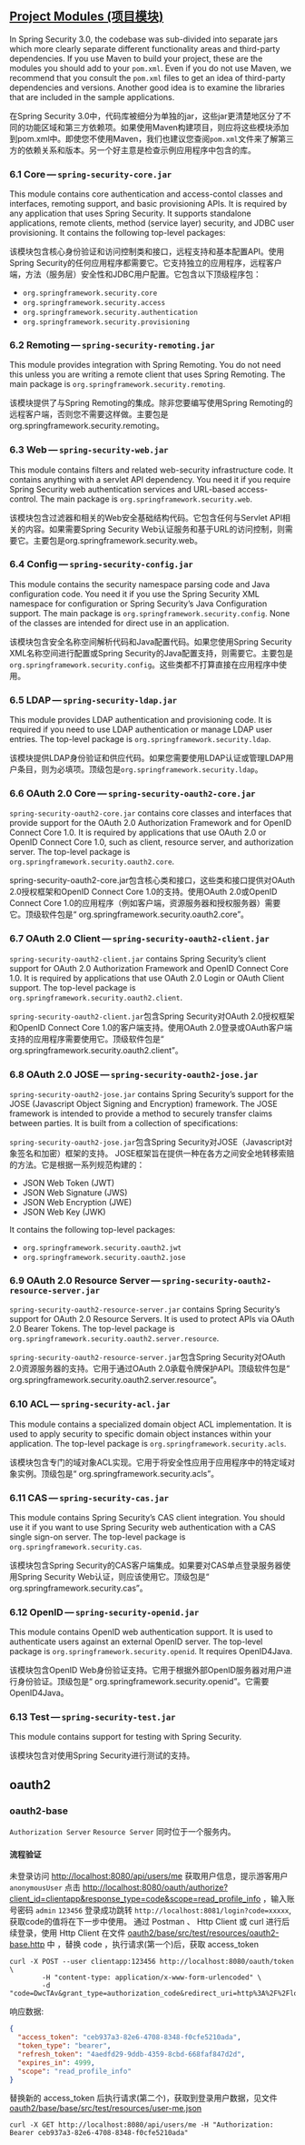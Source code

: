 #


## [Project Modules (项目模块)](https://docs.spring.io/spring-security/site/docs/5.2.1.RELEASE/reference/htmlsingle/#modules)

In Spring Security 3.0, the codebase was sub-divided into separate jars which more clearly separate different functionality areas and third-party dependencies. If you use Maven to build your project, these are the modules you should add to your `pom.xml`. Even if you do not use Maven, we recommend that you consult the `pom.xml` files to get an idea of third-party dependencies and versions. Another good idea is to examine the libraries that are included in the sample applications.

在Spring Security 3.0中，代码库被细分为单独的jar，这些jar更清楚地区分了不同的功能区域和第三方依赖项。如果使用Maven构建项目，则应将这些模块添加到pom.xml中。即使您不使用Maven，我们也建议您查阅`pom.xml`文件来了解第三方的依赖关系和版本。另一个好主意是检查示例应用程序中包含的库。

### 6.1 Core — `spring-security-core.jar`

This module contains core authentication and access-contol classes and interfaces, remoting support, and basic provisioning APIs. It is required by any application that uses Spring Security. It supports standalone applications, remote clients, method (service layer) security, and JDBC user provisioning. It contains the following top-level packages:

该模块包含核心身份验证和访问控制类和接口，远程支持和基本配置API。使用Spring Security的任何应用程序都需要它。它支持独立的应用程序，远程客户端，方法（服务层）安全性和JDBC用户配置。它包含以下顶级程序包：

- `org.springframework.security.core`
- `org.springframework.security.access`
- `org.springframework.security.authentication`
- `org.springframework.security.provisioning`

### 6.2 Remoting — `spring-security-remoting.jar`

This module provides integration with Spring Remoting. You do not need this unless you are writing a remote client that uses Spring Remoting. The main package is `org.springframework.security.remoting`.

该模块提供了与Spring Remoting的集成。除非您要编写使用Spring Remoting的远程客户端，否则您不需要这样做。主要包是org.springframework.security.remoting。

### 6.3 Web — `spring-security-web.jar`

This module contains filters and related web-security infrastructure code. It contains anything with a servlet API dependency. You need it if you require Spring Security web authentication services and URL-based access-control. The main package is `org.springframework.security.web`.

该模块包含过滤器和相关的Web安全基础结构代码。它包含任何与Servlet API相关的内容。如果需要Spring Security Web认证服务和基于URL的访问控制，则需要它。主要包是org.springframework.security.web。

### 6.4 Config — `spring-security-config.jar`

This module contains the security namespace parsing code and Java configuration code. You need it if you use the Spring Security XML namespace for configuration or Spring Security’s Java Configuration support. The main package is `org.springframework.security.config`. None of the classes are intended for direct use in an application.

该模块包含安全名称空间解析代码和Java配置代码。如果您使用Spring Security XML名称空间进行配置或Spring Security的Java配置支持，则需要它。主要包是 `org.springframework.security.config`。这些类都不打算直接在应用程序中使用。

### 6.5 LDAP — `spring-security-ldap.jar`

This module provides LDAP authentication and provisioning code. It is required if you need to use LDAP authentication or manage LDAP user entries. The top-level package is `org.springframework.security.ldap`.

该模块提供LDAP身份验证和供应代码。如果您需要使用LDAP认证或管理LDAP用户条目，则为必填项。顶级包是`org.springframework.security.ldap`。

### 6.6 OAuth 2.0 Core — `spring-security-oauth2-core.jar`

`spring-security-oauth2-core.jar` contains core classes and interfaces that provide support for the OAuth 2.0 Authorization Framework and for OpenID Connect Core 1.0. It is required by applications that use OAuth 2.0 or OpenID Connect Core 1.0, such as client, resource server, and authorization server. The top-level package is `org.springframework.security.oauth2.core`.

spring-security-oauth2-core.jar包含核心类和接口，这些类和接口提供对OAuth 2.0授权框架和OpenID Connect Core 1.0的支持。使用OAuth 2.0或OpenID Connect Core 1.0的应用程序（例如客户端，资源服务器和授权服务器）需要它。顶级软件包是“ org.springframework.security.oauth2.core”。

### 6.7 OAuth 2.0 Client — `spring-security-oauth2-client.jar`

`spring-security-oauth2-client.jar` contains Spring Security’s client support for OAuth 2.0 Authorization Framework and OpenID Connect Core 1.0. It is required by applications that use OAuth 2.0 Login or OAuth Client support. The top-level package is `org.springframework.security.oauth2.client`.

`spring-security-oauth2-client.jar`包含Spring Security对OAuth 2.0授权框架和OpenID Connect Core 1.0的客户端支持。使用OAuth 2.0登录或OAuth客户端支持的应用程序需要使用它。顶级软件包是“ org.springframework.security.oauth2.client”。

### 6.8 OAuth 2.0 JOSE — `spring-security-oauth2-jose.jar`

`spring-security-oauth2-jose.jar` contains Spring Security’s support for the JOSE (Javascript Object Signing and Encryption) framework. The JOSE framework is intended to provide a method to securely transfer claims between parties. It is built from a collection of specifications:

`spring-security-oauth2-jose.jar`包含Spring Security对JOSE（Javascript对象签名和加密）框架的支持。 JOSE框架旨在提供一种在各方之间安全地转移索赔的方法。它是根据一系列规范构建的：

- JSON Web Token (JWT)
- JSON Web Signature (JWS)
- JSON Web Encryption (JWE)
- JSON Web Key (JWK)

It contains the following top-level packages:

- `org.springframework.security.oauth2.jwt`
- `org.springframework.security.oauth2.jose`

### 6.9 OAuth 2.0 Resource Server — `spring-security-oauth2-resource-server.jar`

`spring-security-oauth2-resource-server.jar` contains Spring Security’s support for OAuth 2.0 Resource Servers. It is used to protect APIs via OAuth 2.0 Bearer Tokens. The top-level package is `org.springframework.security.oauth2.server.resource`.

`spring-security-oauth2-resource-server.jar`包含Spring Security对OAuth 2.0资源服务器的支持。它用于通过OAuth 2.0承载令牌保护API。顶级软件包是“ org.springframework.security.oauth2.server.resource”。

### 6.10 ACL — `spring-security-acl.jar`

This module contains a specialized domain object ACL implementation. It is used to apply security to specific domain object instances within your application. The top-level package is `org.springframework.security.acls`.

该模块包含专门的域对象ACL实现。它用于将安全性应用于应用程序中的特定域对象实例。顶级包是“ org.springframework.security.acls”。

### 6.11 CAS — `spring-security-cas.jar`

This module contains Spring Security’s CAS client integration. You should use it if you want to use Spring Security web authentication with a CAS single sign-on server. The top-level package is `org.springframework.security.cas`.

该模块包含Spring Security的CAS客户端集成。如果要对CAS单点登录服务器使用Spring Security Web认证，则应该使用它。顶级包是“ org.springframework.security.cas”。

### 6.12 OpenID — `spring-security-openid.jar`

This module contains OpenID web authentication support. It is used to authenticate users against an external OpenID server. The top-level package is `org.springframework.security.openid`. It requires OpenID4Java.

该模块包含OpenID Web身份验证支持。它用于根据外部OpenID服务器对用户进行身份验证。顶级包是“ org.springframework.security.openid”。它需要OpenID4Java。

### 6.13 Test — `spring-security-test.jar`

This module contains support for testing with Spring Security.

该模块包含对使用Spring Security进行测试的支持。

## oauth2

### oauth2-base

`Authorization Server` `Resource Server` 同时位于一个服务内。

#### 流程验证
未登录访问 [http://localhost:8080/api/users/me](http://localhost:8080/api/users/me) 获取用户信息，提示游客用户 `anonymousUser`
点击 [http://localhost:8080/oauth/authorize?client_id=clientapp&response_type=code&scope=read_profile_info](http://localhost:8080/oauth/authorize?client_id=clientapp&response_type=code&scope=read_profile_info) ，输入账号密码 `admin` `123456` 登录成功跳转 `http://localhost:8081/login?code=xxxxx`, 获取code的值将在下一步中使用。
通过 Postman 、 Http Client 或 curl 进行后续登录，使用 Http Client 在文件 [oauth2/base/src/test/resources/oauth2-base.http](oauth2/base/src/test/resources/oauth2-base.http) 中 ，替换 code ，执行请求(第一个)后，获取 access_token

```shell script
curl -X POST --user clientapp:123456 http://localhost:8080/oauth/token \
        -H "content-type: application/x-www-form-urlencoded" \
        -d "code=DwcTAv&grant_type=authorization_code&redirect_uri=http%3A%2F%2Flocalhost%3A8081%2Flogin&scope=read_profile_info"
```

响应数据:

```json
{
  "access_token": "ceb937a3-82e6-4708-8348-f0cfe5210ada",
  "token_type": "bearer",
  "refresh_token": "4aedfd29-9ddb-4359-8cbd-668faf847d2d",
  "expires_in": 4999,
  "scope": "read_profile_info"
}
```

替换新的 access_token 后执行请求(第二个)，获取到登录用户数据，见文件 [oauth2/base/base/src/test/resources/user-me.json](oauth2/base/base/src/test/resources/user-me.json)

```shell script
curl -X GET http://localhost:8080/api/users/me -H "Authorization: Bearer ceb937a3-82e6-4708-8348-f0cfe5210ada"
```


